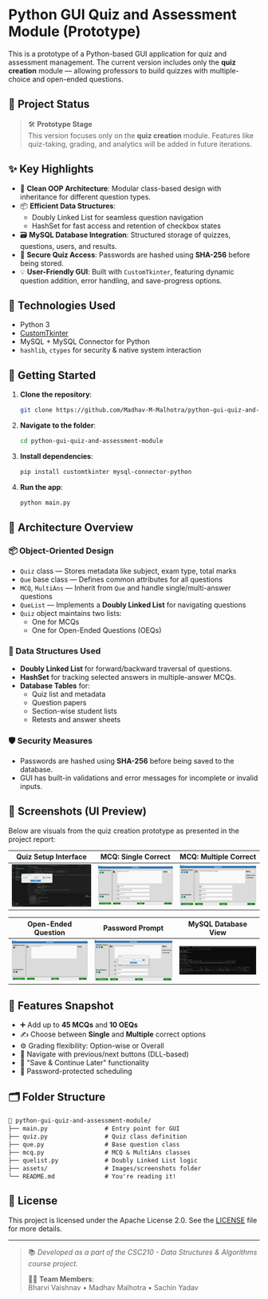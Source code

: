 # Python GUI Quiz and Assessment Module (Prototype)

This is a prototype of a Python-based GUI application for quiz and assessment management. The current version includes only the **quiz creation** module — allowing professors to build quizzes with multiple-choice and open-ended questions.

## 🚧 Project Status

> 🛠️ **Prototype Stage**  
> This version focuses only on the **quiz creation** module. Features like quiz-taking, grading, and analytics will be added in future iterations.

## ✨ Key Highlights

- 🧱 **Clean OOP Architecture**: Modular class-based design with inheritance for different question types.
- 📦 **Efficient Data Structures**:  
  - Doubly Linked List for seamless question navigation  
  - HashSet for fast access and retention of checkbox states  
- 🗃️ **MySQL Database Integration**: Structured storage of quizzes, questions, users, and results.
- 🔐 **Secure Quiz Access**: Passwords are hashed using **SHA-256** before being stored.
- 💡 **User-Friendly GUI**: Built with `CustomTkinter`, featuring dynamic question addition, error handling, and save-progress options.

## 🧰 Technologies Used

- Python 3  
- [CustomTkinter](https://github.com/TomSchimansky/CustomTkinter)  
- MySQL + MySQL Connector for Python  
- `hashlib`, `ctypes` for security & native system interaction  

## 🚀 Getting Started

1. **Clone the repository**:
   ```bash
   git clone https://github.com/Madhav-M-Malhotra/python-gui-quiz-and-assessment-module.git
   ```

2. **Navigate to the folder**:
   ```bash
   cd python-gui-quiz-and-assessment-module
   ```

3. **Install dependencies**:
   ```bash
   pip install customtkinter mysql-connector-python
   ```

4. **Run the app**:
   ```bash
   python main.py
   ```

## 🧠 Architecture Overview

### 📦 Object-Oriented Design

- `Quiz` class — Stores metadata like subject, exam type, total marks
- `Que` base class — Defines common attributes for all questions
- `MCQ`, `MultiAns` — Inherit from `Que` and handle single/multi-answer questions
- `QueList` — Implements a **Doubly Linked List** for navigating questions
- `Quiz` object maintains two lists:
  - One for MCQs
  - One for Open-Ended Questions (OEQs)

### 🧮 Data Structures Used

- **Doubly Linked List** for forward/backward traversal of questions.
- **HashSet** for tracking selected answers in multiple-answer MCQs.
- **Database Tables** for:
  - Quiz list and metadata
  - Question papers
  - Section-wise student lists
  - Retests and answer sheets

### 🛡️ Security Measures

- Passwords are hashed using **SHA-256** before being saved to the database.
- GUI has built-in validations and error messages for incomplete or invalid inputs.

## 📸 Screenshots (UI Preview)

Below are visuals from the quiz creation prototype as presented in the project report:

| Quiz Setup Interface | MCQ: Single Correct | MCQ: Multiple Correct |
|---------------------|---------------------|------------------------|
| ![Quiz Setup](assets/quiz_setup.png) | ![Single MCQ](assets/single_mcq.png) | ![Multi MCQ](assets/multi_mcq.png) |

| Open-Ended Question | Password Prompt | MySQL Database View |
|---------------------|------------------|----------------------|
| ![OEQ](assets/oeq.png) | ![Password](assets/pwd.png) | ![Database](assets/dbms.png) |

## 📌 Features Snapshot

- ➕ Add up to **45 MCQs** and **10 OEQs**
- ✍️ Choose between **Single** and **Multiple** correct options
- ⚙️ Grading flexibility: Option-wise or Overall
- 🔁 Navigate with previous/next buttons (DLL-based)
- 💾 "Save & Continue Later" functionality
- 🔑 Password-protected scheduling

## 🗂️ Folder Structure

```
📁 python-gui-quiz-and-assessment-module/
├── main.py                # Entry point for GUI
├── quiz.py                # Quiz class definition
├── que.py                 # Base question class
├── mcq.py                 # MCQ & MultiAns classes
├── quelist.py             # Doubly Linked List logic
├── assets/                # Images/screenshots folder
└── README.md              # You're reading it!
```

## 📃 License

This project is licensed under the Apache License 2.0. See the [LICENSE](LICENSE) file for more details.

---

> 📚 *Developed as a part of the CSC210 - Data Structures & Algorithms course project.*
>  
> 👨‍💻 **Team Members**:  
> Bharvi Vaishnav • Madhav Malhotra • Sachin Yadav
